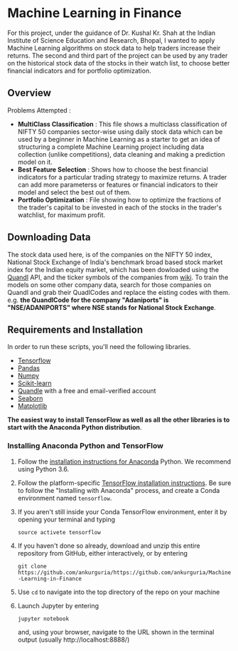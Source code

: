 # Machine Learning in Finance

For this project, under the guidance of Dr. Kushal Kr. Shah at the Indian Institute of Science Education and Research, Bhopal, I wanted to apply Machine Learning algorithms on stock data to help traders increase their returns. The second and third part of the project can be used by any trader on the historical stock data of the stocks in their watch list, to choose better financial indicators and for portfolio optimization. 

## Overview

Problems Attempted : 
* **MultiClass Classification** : This file shows a multiclass classification of NIFTY 50 companies sector-wise using daily stock data which can be used by a beginner in Machine Learning as a starter to get an idea of structuring a complete Machine Learning project including data collection (unlike competitions), data cleaning and making a prediction model on it.
* **Best Feature Selection** : Shows how to choose the best financial indicators for a particular trading strategy to maximize returns. A trader can add more parameterss or features or financial indicators to their model and select the best out of them.
* **Portfolio Optimization** : File showing how to optimize the fractions of the trader's capital to be invested in each of the stocks in the trader's watchlist, for maximum profit.

## Downloading Data

The stock data used here, is of the companies on the NIFTY 50 index, National Stock Exchange of India's benchmark broad based stock market index for the Indian equity market, which has been dowloaded using the [Quandl](https://www.quandl.com) API, and the ticker symbols of the companies from [wiki](https://en.wikipedia.org/wiki/NIFTY_50). To train the models on some other company data, search for those companies on Quandl and grab their QuadlCodes and replace the eisting codes with them. e.g. **the QuandlCode for the company "Adaniports" is "NSE/ADANIPORTS" where NSE stands for National Stock Exchange**. 

## Requirements and Installation

In order to run these scripts, you'll need the following libraries.
* [Tensorflow](https://www.tensorflow.org/install/) 
* [Pandas](https://pandas.pydata.org/pandas-docs/stable/install.html)
* [Numpy](https://docs.scipy.org/doc/numpy/user/install.html)
* [Scikit-learn](https://scikit-learn.org/stable/install.html)
* [Quandle](https://www.quandl.com/tools/python) with a free and email-verified account
* [Seaborn](https://seaborn.pydata.org/installing.html)
* [Matplotlib](https://matplotlib.org/users/installing.html)

**The easiest way to install TensorFlow as well as all the other libraries is to start with the Anaconda Python distribution**.

### Installing Anaconda Python and TensorFlow

  1. Follow the [installation instructions for Anaconda](https://conda.io/docs/user-guide/install/windows.html) Python. We recommend using Python 3.6.

  2. Follow the platform-specific [TensorFlow installation instructions](https://www.tensorflow.org/install/). Be sure to follow the "Installing with Anaconda" process, and create a Conda environment named `tensorflow`.

  3. If you aren't still inside your Conda TensorFlow environment, enter it by opening your terminal and typing 
     
     ``source activete tensorflow``
  
  4. If you haven't done so already, download and unzip this entire repository from GitHub, either interactively, or by entering 
     
     `git clone https://github.com/ankurguria/https://github.com/ankurguria/Machine-Learning-in-Finance`
     
  5. Use `cd` to navigate into the top directory of the repo on your machine

  6. Launch Jupyter by entering
  
     `jupyter notebook`
     
     and, using your browser, navigate to the URL shown in the terminal output (usually http://localhost:8888/)

